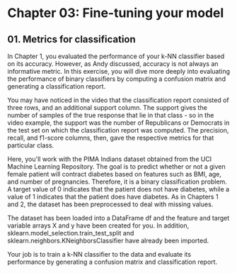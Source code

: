 # Chapter 03: Fine-tuning your model

## 01. Metrics for classification
In Chapter 1, you evaluated the performance of your k-NN classifier based on its accuracy. However, as Andy discussed, accuracy is not always an informative metric. In this exercise, you will dive more deeply into evaluating the performance of binary classifiers by computing a confusion matrix and generating a classification report.

You may have noticed in the video that the classification report consisted of three rows, and an additional support column. The support gives the number of samples of the true response that lie in that class - so in the video example, the support was the number of Republicans or Democrats in the test set on which the classification report was computed. The precision, recall, and f1-score columns, then, gave the respective metrics for that particular class.

Here, you'll work with the PIMA Indians dataset obtained from the UCI Machine Learning Repository. The goal is to predict whether or not a given female patient will contract diabetes based on features such as BMI, age, and number of pregnancies. Therefore, it is a binary classification problem. A target value of 0 indicates that the patient does not have diabetes, while a value of 1 indicates that the patient does have diabetes. As in Chapters 1 and 2, the dataset has been preprocessed to deal with missing values.

The dataset has been loaded into a DataFrame df and the feature and target variable arrays X and y have been created for you. In addition, sklearn.model_selection.train_test_split and sklearn.neighbors.KNeighborsClassifier have already been imported.

Your job is to train a k-NN classifier to the data and evaluate its performance by generating a confusion matrix and classification report.
